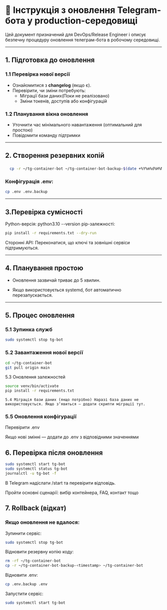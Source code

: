 # 🔄 Інструкція з оновлення Telegram-бота у production-середовищі

Цей документ призначений для DevOps/Release Engineer і описує безпечну процедуру оновлення телеграм-бота в робочому середовищі.

---

## 1. Підготовка до оновлення

### 1.1 Перевірка нової версії
- Ознайомитися з **changelog** (якщо є).
- Перевірити, чи зміни потребують:
  - Міграції бази даних(Поки не реалізовано)
  - Зміни токенів, доступів або конфігурацій

### 1.2 Планування вікна оновлення
- Уточнити час мінімального навантаження (оптимальний для простою)
- Повідомити команду підтримки

---

## 2. Створення резервних копій
###
```bash
  cp -r ~/tg-container-bot ~/tg-container-bot-backup-$(date +%Y%m%d%H%M)
```
### Конфігурація .env:
```bash
cp .env .env.backup
```
---
## 3.Перевірка сумісності
Python-версія: python3.10 --version
pip-залежності:
```bash
pip install -r requirements.txt --dry-run
```

Сторонні API: Переконатися, що ключі та зовнішні сервіси підтримуються.

---
## 4. Планування простою
- Оновлення зазвичай триває до 5 хвилин.

- Якщо використовується systemd, бот автоматично перезапускається.

---

## 5. Процес оновлення

### 5.1 Зупинка служб
```bash
sudo systemctl stop tg-bot
```
### 5.2 Завантаження нової версії
```bash
cd ~/tg-container-bot
git pull origin main
```
5.3 Оновлення залежностей
```bash
source venv/bin/activate
pip install -r requirements.txt
```
`5.4 Міграція бази даних (якщо потрібно)
Наразі база даних не використовується. Якщо зʼявиться — додати скрипти міграції тут.`

### 5.5 Оновлення конфігурації
Перевірити .env

Якщо нові змінні — додати до .env з відповідними значеннями

## 6. Перевірка після оновлення
```bash
sudo systemctl start tg-bot
sudo systemctl status tg-bot
journalctl -u tg-bot -f
```
В Telegram надіслати /start та перевірити відповідь.

Пройти основні сценарії: вибір контейнера, FAQ, контакт тощо

## 7. Rollback (відкат)
### Якщо оновлення не вдалося:
Зупинити сервіс:
```bash
sudo systemctl stop tg-bot
```
Відновити резервну копію коду:
```bash
rm -rf ~/tg-container-bot
cp -r ~/tg-container-bot-backup-<timestamp> ~/tg-container-bot
```
Відновити .env:

```bash
cp .env.backup .env
```
Запустити сервіс:
```bash
sudo systemctl start tg-bot
```
